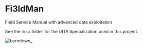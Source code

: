 # Fi3ldMan
Field Service Manual with advanced data exploitation

See the `dita` folder for the DITA Specialization used in this project.

![burndown](https://docs.google.com/spreadsheets/d/e/2PACX-1vS4RYYUIkU93MCcW95v64qu00MSFEgq7RXvMgtL21ad0uHNW2gTnS7HBzYS7AZsZ8ladWYJ8VZ1WV_w/pubchart?oid=1341797319&format=image)_
